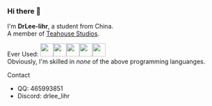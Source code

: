 ### Hi there 👋

I'm **DrLee-lihr**, a student from China.  
A member of [Teahouse Studios](https://github.com/Teahouse-Studios).  

Ever Used:
  <img src='https://cdn.jsdelivr.net/gh/devicons/devicon/icons/typescript/typescript-original.svg' size="30" height="30" width="30"><img src='https://cdn.jsdelivr.net/gh/devicons/devicon/icons/kotlin/kotlin-original.svg' size="30" height="30" width="30"><img src='https://cdn.jsdelivr.net/gh/devicons/devicon/icons/nodejs/nodejs-original.svg' size="30" height="30" width="30"><img src='https://cdn.jsdelivr.net/gh/devicons/devicon/icons/cplusplus/cplusplus-original.svg' size="30" height="30" width="30"><img src='https://cdn.jsdelivr.net/gh/devicons/devicon/icons/python/python-original.svg' size="30" height="30" width="30">  
Obviously, I'm skilled in *none* of the above programming languanges.

Contact
- QQ: 465993851
- Discord: drlee_lihr

